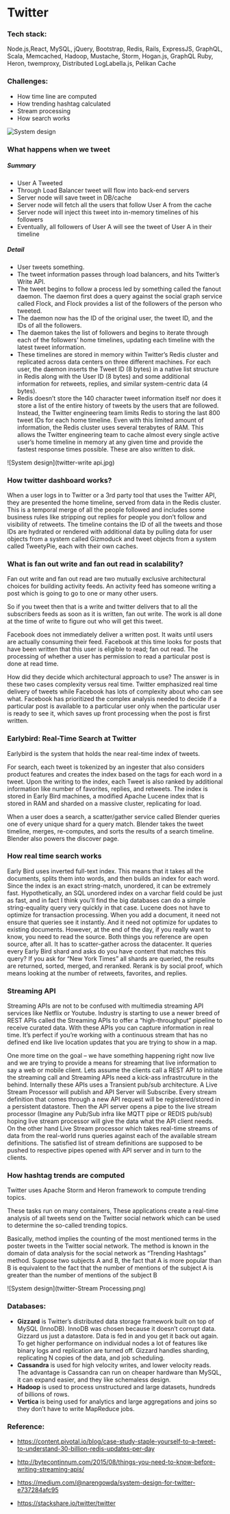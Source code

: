 # Twitter
### Tech stack: 
Node.js,React, MySQL, jQuery, Bootstrap,  Redis, Rails, ExpressJS, GraphQL, Scala, Memcached, Hadoop, Mustache, Storm, Hogan.js, GraphQL Ruby, Heron, twemproxy, Distributed LogLabella.js, Pelikan Cache

### Challenges:

- How time line are computed
- How trending hashtag calculated
- Stream processing
- How search works

![System design](twitter-design.jpg)
	
### What happens when we tweet
##### Summary
- User A Tweeted
- Through Load Balancer tweet will flow into back-end servers
- Server node will save tweet in DB/cache
- Server node will fetch all the users that follow User A from the cache
- Server node will inject this tweet into in-memory timelines of his followers
- Eventually, all followers of User A will see the tweet of User A in their timeline

##### Detail
- User tweets something.
- The tweet information passes through load balancers, and hits Twitter’s Write API. 
- The tweet begins to follow a process led by something called the fanout daemon. The daemon first does a query against the social graph service called Flock, and Flock provides a list of the followers of the person who tweeted. 
- The daemon now has the ID of the original user, the tweet ID, and the IDs of all the followers.
- The daemon takes the list of followers and begins to iterate through each of the followers’ home timelines, updating each timeline with the latest tweet information. 
- These timelines are stored in memory within Twitter’s Redis cluster and replicated across data centers on three different machines. For each user, the daemon inserts the Tweet ID (8 bytes) in a native list structure in Redis along with the User ID (8 bytes) and some additional information for retweets, replies, and similar system-centric data (4 bytes). 
- Redis doesn’t store the 140 character tweet information itself nor does it store a list of the entire history of tweets by the users that are followed. Instead, the Twitter engineering team limits Redis to storing the last 800 tweet IDs for each home timeline. Even with this limited amount of information, the Redis cluster uses several terabytes of RAM. This allows the Twitter engineering team to cache almost every single active user’s home timeline in memory at any given time and provide the fastest response times possible. These are also written to disk.

![System design](twitter-write api.jpg)

### How twitter dashboard works?
When a user logs in to Twitter or a 3rd party tool that uses the Twitter API, they are presented the home timeline, served from data in the Redis cluster. This is a temporal merge of all the people followed and includes some business rules like stripping out replies for people you don’t follow and visibility of retweets. The timeline contains the ID of all the tweets and those IDs are hydrated or rendered with additional data by pulling data for user objects from a system called Gizmoduck and tweet objects from a system called TweetyPie, each with their own caches.

### What is fan out write and fan out read in scalability?
Fan out write and fan out read are two mutually exclusive architectural choices for building activity feeds. An activity feed has someone writing a post which is going to go to one or many other users.

So if you tweet then that is a write and twitter delivers that to all the subscribers feeds as soon as it is written, fan out write. The work is all done at the time of write to figure out who will get this tweet.

Facebook does not immediately deliver a written post. It waits until users are actually consuming their feed. Facebook at this time looks for posts that have been written that this user is eligible to read; fan out read. The processing of whether a user has permission to read a particular post is done at read time.

How did they decide which architectural approach to use? The answer is in these two cases complexity versus real time. Twitter emphasized real time delivery of tweets while Facebook has lots of complexity about who can see what. Facebook has prioritized the complex analysis needed to decide if a particular post is available to a particular user only when the particular user is ready to see it, which saves up front processing when the post is first written.


### Earlybird: Real-Time Search at Twitter
Earlybird is the system that holds the near real-time index of tweets.

For search, each tweet is tokenized by an ingester that also considers product features and creates the index based on the tags for each word in a tweet. Upon the writing to the index, each Tweet is also ranked by additional information like number of favorites, replies, and retweets. The index is stored in Early Bird machines, a modified Apache Lucene index that is stored in RAM and sharded on a massive cluster, replicating for load.

When a user does a search, a scatter/gather service called Blender queries one of every unique shard for a query match. Blender takes the tweet timeline, merges, re-computes, and sorts the results of a search timeline. Blender also powers the discover page.

### How real time search works
Early Bird uses inverted full-text index. This means that it takes all the documents, splits them into words, and then builds an index for each word. Since the index is an exact string-match, unordered, it can be extremely fast. Hypothetically, an SQL unordered index on a varchar field could be just as fast, and in fact I think you’ll find the big databases can do a simple string-equality query very quickly in that case.
Lucene does not have to optimize for transaction processing. When you add a document, it need not ensure that queries see it instantly. And it need not optimize for updates to existing documents.
However, at the end of the day, if you really want to know, you need to read the source. Both things you reference are open source, after all.
It has to scatter-gather across the datacenter. It queries every Early Bird shard and asks do you have content that matches this query? If you ask for “New York Times” all shards are queried, the results are returned, sorted, merged, and reranked. Rerank is by social proof, which means looking at the number of retweets, favorites, and replies.

### Streaming API
Streaming APIs are not to be confused with multimedia streaming API services like Netflix or Youtube. Industry is starting to use a newer breed of REST APIs called the Streaming APIs to offer a “high-throughput” pipeline to receive curated data. With these APIs you can capture information in real time. It’s perfect if you’re working with a continuous stream that has no defined end like live location updates that you are trying to show in a map.

One more time on the goal – we have something happening right now live and we are trying to provide a means for streaming that live information to say a web or mobile client. Lets assume the clients call a REST API to initiate the streaming call and Streaming APIs need a kick-ass infrastrcuture in the behind. Internally these APIs uses a Transient pub/sub architecture. A Live Stream Processor will publish and API Server will Subscribe. Every stream definition that comes through a new API request will be registered/stored in a persistent datastore. Then the API server opens a pipe to the live stream processor (Imagine any Pub/Sub infra like MQTT pipe or REDIS pub/sub) hoping live stream processor will give the data what the API client needs. On the other hand Live Stream processor which takes real-time streams of data from the real-world runs queries against each of the available stream definitions. The satisfied list of stream definitions are supposed to be pushed to respective pipes opened with API server and in turn to the clients.

### How hashtag trends are computed
Twitter uses Apache Storm and Heron framework to compute trending topics.

These tasks run on many containers, These applications create a real-time analysis of all tweets send on the Twitter social network which can be used to determine the so-called trending topics.

Basically, method implies the counting of the most mentioned terms in the poster tweets in the Twitter social network.
The method is known in the domain of data analysis for the social network as “Trending Hashtags” method. Suppose two subjects A and B, the fact that A is more popular than B is equivalent to the fact that the number of mentions of the subject A is greater than the number of mentions of the subject B

![System design](twitter-Stream Processing.png)

### Databases:
- **Gizzard** is Twitter’s distributed data storage framework built on top of MySQL (InnoDB). InnoDB was chosen because it doesn’t corrupt data. Gizzard us just a datastore. Data is fed in and you get it back out again. To get higher performance on individual nodes a lot of features like binary logs and replication are turned off. Gizzard handles sharding, replicating N copies of the data, and job scheduling.
- **Cassandra** is used for high velocity writes, and lower velocity reads. The advantage is Cassandra can run on cheaper hardware than MySQL, it can expand easier, and they like schemaless design.
- **Hadoop** is used to process unstructured and large datasets, hundreds of billions of rows.
- **Vertica** is being used for analytics and large aggregations and joins so they don’t have to write MapReduce jobs.

### Reference: 
- https://content.pivotal.io/blog/case-study-staple-yourself-to-a-tweet-to-understand-30-billion-redis-updates-per-day

- http://bytecontinnum.com/2015/08/things-you-need-to-know-before-writing-streaming-apis/

- https://medium.com/@narengowda/system-design-for-twitter-e737284afc95

- https://stackshare.io/twitter/twitter
